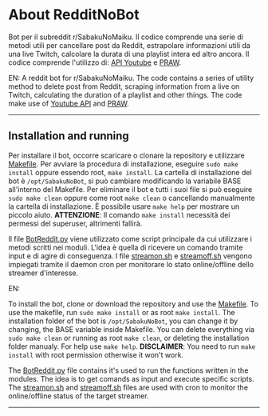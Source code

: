 # About RedditNoBot
Bot per il subreddit r/SabakuNoMaiku. Il codice comprende una serie di metodi utili per cancellare post da Reddit, estrapolare informazioni utili da una live Twitch, calcolare la durata di una playlist intera ed altro ancora. Il codice comprende l'utilizzo di: [API Youtube](https://developers.google.com/youtube/v3) e [PRAW](https://praw.readthedocs.io/en/stable/index.html).

EN:
A reddit bot for r/SabakuNoMaiku. The code contains a series of utility method to delete post from Reddit, scraping information from a live on Twitch, calculating the duration of a playlist and other things. The code make use of [Youtube API](https://developers.google.com/youtube/v3) and [PRAW](https://praw.readthedocs.io/en/stable/index.html).


---
## Installation and running
Per installare il bot, occorre scaricare o clonare la repository e utilizzare [Makefile](https://github.com/kiurem66/RedditNoBot/blob/main/Makefile). Per avviare la procedura di installazione, eseguire `sudo make install` oppure essendo root, `make install`.
La cartella di installazione del bot è `/opt/SabakuNoBot`, si può cambiare modificando la variabile BASE all'interno del Makefile. Per eliminare il bot e tutti i suoi file si può eseguire `sudo make clean` oppure come root `make clean` o cancellando manualmente la cartella di installazione. È possibile usare `make help` per mostrare un piccolo aiuto.
**ATTENZIONE**: Il comando `make install` necessità dei permessi del superuser, altrimenti fallirà.

Il file [BotReddit.py](https://github.com/kiurem66/RedditNoBot/blob/main/BotReddit.py) viene utilizzato come script principale da cui utilizzare i metodi scritti nei moduli. L'idea è quella di ricevere un comando tramite input e di agire di conseguenza. I file [streamon.sh](https://github.com/kiurem66/RedditNoBot/blob/main/streamon.sh) e [streamoff.sh](https://github.com/kiurem66/RedditNoBot/blob/main/streamoff.sh) vengono impiegati tramite il daemon cron per monitorare lo stato online/offline dello streamer d'interesse.

EN:

To install the bot, clone or download the repository and use the [Makefile](https://github.com/kiurem66/RedditNoBot/blob/main/Makefile). To use the makefile, run `sudo make install` or as root `make install`. The installation folder of the bot is `/opt/SabakuNoBot`, you can change it by changing, the BASE variable inside Makefile. You can delete everything via `sudo make clean` or running as root `make clean`, or deleting the installation folder manualy. For help use `make help`. 
**DISCLAIMER**: You need to run `make install`  with root permission otherwise it won't work.

The [BotReddit.py](https://github.com/kiurem66/RedditNoBot/blob/main/BotReddit.py) file contains it's used to run the functions written in the modules. The idea is to get comands as input and execute specific scripts. The [streamon.sh](https://github.com/kiurem66/RedditNoBot/blob/main/streamon.sh) and [streamoff.sh](https://github.com/kiurem66/RedditNoBot/blob/main/streamoff.sh) files are used with cron to monitor the online/offline status of the target streamer.

---
